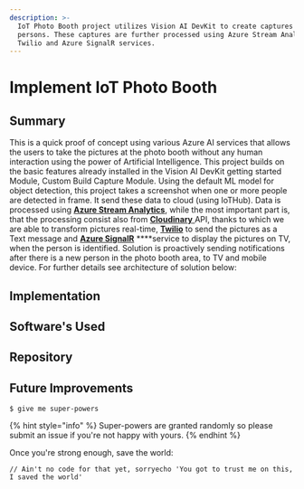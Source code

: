 ```yaml
---
description: >-
  IoT Photo Booth project utilizes Vision AI DevKit to create captures of
  persons. These captures are further processed using Azure Stream Analytics,
  Twilio and Azure SignalR services.
---
```


# Implement IoT Photo Booth

## Summary

This is a quick proof of concept using various Azure AI services that allows the users to take the pictures at the photo booth without any human interaction using the power of Artificial Intelligence. This project builds on the basic features already installed in the Vision AI DevKit getting started Module, Custom Build Capture Module. Using the default ML model for object detection, this project takes a screenshot when one or more people are detected in frame. It send these data to cloud \(using IoTHub\). Data is processed using [**Azure Stream Analytics**](https://azure.microsoft.com/en-us/services/stream-analytics/), while the most important part is, that the processing consist also from [**Cloudinary**  ](https://cloudinary.com)API, thanks to which we are able to transform pictures real-time, [**Twilio**](https://www.twilio.com/) to send the pictures as a Text message and [**Azure SignalR**](https://azure.microsoft.com/en-us/services/signalr-service/) ****service to display the pictures on TV, when the person is identified. Solution is proactively sending notifications after there is a new person in the photo booth area, to TV and mobile device. For further details see architecture of solution below:

## Implementation

## Software's Used 

## Repository

## Future Improvements



```
$ give me super-powers
```

{% hint style="info" %}
 Super-powers are granted randomly so please submit an issue if you're not happy with yours.
{% endhint %}

Once you're strong enough, save the world:

```
// Ain't no code for that yet, sorryecho 'You got to trust me on this, I saved the world'
```



